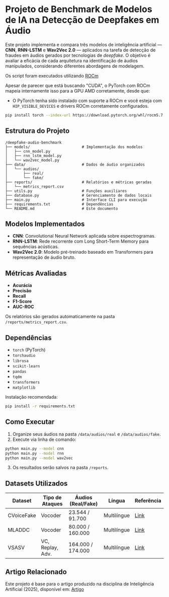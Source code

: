 
# Projeto de Benchmark de Modelos de IA na Detecção de Deepfakes em Áudio

Este projeto implementa e compara três modelos de inteligência artificial — **CNN**, **RNN-LSTM** e **Wav2Vec 2.0** — aplicados na tarefa de detecção de fraudes em áudios gerados por tecnologias de *deepfake*. O objetivo é avaliar a eficácia de cada arquitetura na identificação de áudios manipulados, considerando diferentes abordagens de modelagem.

Os script foram executados utilizando [ROCm](https://github.com/ROCm/ROCm)

Apesar de parecer que está buscando "CUDA", o PyTorch com ROCm mapeia internamente isso para a GPU AMD corretamente, desde que:
- O PyTorch tenha sido instalado com suporte a ROCm e você esteja com `HIP_VISIBLE_DEVICES` e drivers ROCm corretamente configurados.

```bash
pip install torch --index-url https://download.pytorch.org/whl/rocm5.7
``` 

## Estrutura do Projeto

```
/deepfake-audio-benchmark
├── models/                       # Implementação dos modelos
│   ├── cnn_model.py
│   ├── rnn_lstm_model.py
│   └── wav2vec_model.py
├── data/                         # Dados de áudio organizados
│   └── audios/
│       ├── real/
│       └── fake/
├── reports/                      # Relatórios e métricas geradas
│   └── metrics_report.csv
├── utils.py                      # Funções auxiliares
├── database.py                   # Gerenciamento de dados locais
├── main.py                       # Interface CLI para execução
├── requirements.txt              # Dependências
└── README.md                     # Este documento
```

## Modelos Implementados

- **CNN**: Convolutional Neural Network aplicada sobre espectrogramas.
- **RNN-LSTM**: Rede recorrente com Long Short-Term Memory para sequências acústicas.
- **Wav2Vec 2.0**: Modelo pré-treinado baseado em Transformers para representação de áudio bruto.

## Métricas Avaliadas

- **Acurácia**
- **Precisão**
- **Recall**
- **F1-Score**
- **AUC-ROC**

Os relatórios são gerados automaticamente na pasta `/reports/metrics_report.csv`.

## Dependências

- `torch` (PyTorch)
- `torchaudio`
- `librosa`
- `scikit-learn`
- `pandas`
- `tqdm`
- `transformers`
- `matplotlib`

Instalação recomendada:

```bash
pip install -r requirements.txt
```

## Como Executar

1. Organize seus áudios na pasta `/data/audios/real` e `/data/audios/fake`.
2. Execute via linha de comando:

```bash
python main.py --model cnn
python main.py --model rnn
python main.py --model wav2vec
```

3. Os resultados serão salvos na pasta `/reports`.

## Datasets Utilizados

|  Dataset  | Tipo de Ataques  | Áudios (Real/Fake) | Língua        | Referência |
|------------|------------------|---------------------|----------------|------------|
| CVoiceFake | Vocoder          | 23.544 / 91.700     | Multilíngue    | [Link](https://dl.acm.org/doi/10.1145/3658644.3670285) |
| MLADDC     | Vocoder          | 80.000 / 160.000    | Multilíngue    | [Link](https://openreview.net/forum?id=ic3HvoOTeU) |
| VSASV      | VC, Replay, Adv. | 164.000 / 174.000   | Multilíngue    | [Link](https://www.isca-archive.org/interspeech_2024/hoang24b_interspeech.html) |

## Artigo Relacionado

Este projeto é base para o artigo produzido na disciplina de Inteligência Artificial (2025), disponível em: [Artigo](https://github.com/elciofurtili/benchmarkdeepfakeia/blob/main/artigo.pdf)

